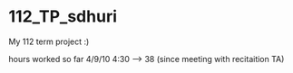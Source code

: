 # 112_TP_sdhuri
My 112 term project :)

hours worked so far 4/9/10 4:30 --> 38 (since meeting with recitaition TA)

